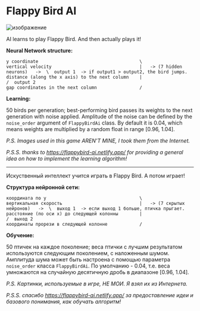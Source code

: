 # Flappy Bird AI
![изображение](https://user-images.githubusercontent.com/87701031/234112803-6502a64e-52f9-4f47-8666-0dcb11a6e91d.png)


AI learns to play Flappy Bird. And then actually plays it!

**Neural Network structure:**

```
y coordinate                                      \
vertical velocity                                 |   -> (7 hidden neurons)   ->  \  output 1  -> if output1 > output2, the bird jumps.
distance (along the x axis) to the next column    |                               /  output 2
gap coordinates in the next column                /
```

**Learning:**

50 birds per generation; best-performing bird passes its weights to the next generation with noise applied. Amplitude of the noise can be defined by the `noise_order` argument of `FlappyBirdAi` class. By default it is 0.04, which means weights are multiplied by a random float in range [0.96, 1.04].

*P.S. Images used in this game AREN'T MINE, I took them from the Internet.*

*P.S.S. thanks to https://flappybird-ai.netlify.app/ for providing a general idea on how to implement the learning algorithm!*

---

Искуственный интеллект учится играть в Flappy Bird. А потом играет!

**Структура нейронной сети:**

```
координата по у                                   \
вертикальная скорость                             |   -> (7 скрытых нейронов)   ->  \  выход 1  -> если выход 1 больше, птичка прыгает.
расстояние (по оси х) до следующей колонны        |                                 /  выход 2
координаты прорези в следующей колонне            /
```

**Обучение:**

50 птичек на каждое поколение; веса птички с лучшим результатом используются следующим поколением, с наложенным шумом. Амплитуда шума может быть настроена с помощью параметра `noise_order` класса `FlappyBirdAi`. По умолчанию - 0.04, т.е. веса умножаются на случайную десятичную дробь в диапазоне [0.96, 1.04].

*P.S. Картинки, используемые в игре, НЕ МОИ. Я взял их из Интернета.*

*P.S.S. спасибо https://flappybird-ai.netlify.app/ за предоставление идеи и базового понимания, как обучать алгоритм!*


